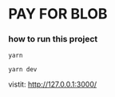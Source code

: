 # PAY FOR BLOB

### how to run this project

```
yarn
```

```
yarn dev
```

vistit: http://127.0.0.1:3000/
